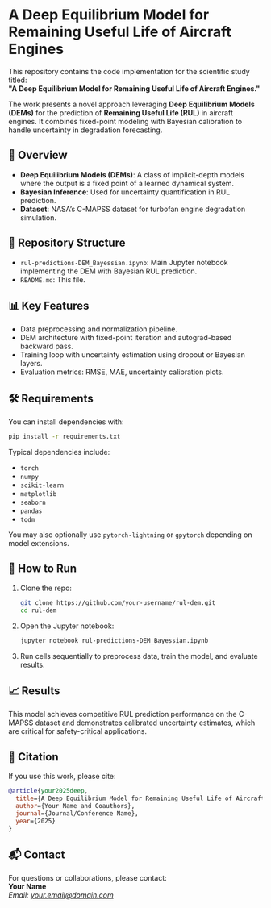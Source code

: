 # A Deep Equilibrium Model for Remaining Useful Life of Aircraft Engines

This repository contains the code implementation for the scientific study titled:  
**"A Deep Equilibrium Model for Remaining Useful Life of Aircraft Engines."**

The work presents a novel approach leveraging **Deep Equilibrium Models (DEMs)** for the prediction of **Remaining Useful Life (RUL)** in aircraft engines. It combines fixed-point modeling with Bayesian calibration to handle uncertainty in degradation forecasting.

## 🧠 Overview

- **Deep Equilibrium Models (DEMs)**: A class of implicit-depth models where the output is a fixed point of a learned dynamical system.
- **Bayesian Inference**: Used for uncertainty quantification in RUL prediction.
- **Dataset**: NASA’s C-MAPSS dataset for turbofan engine degradation simulation.

## 📂 Repository Structure

- `rul-predictions-DEM_Bayessian.ipynb`: Main Jupyter notebook implementing the DEM with Bayesian RUL prediction.
- `README.md`: This file.

## 📊 Key Features

- Data preprocessing and normalization pipeline.
- DEM architecture with fixed-point iteration and autograd-based backward pass.
- Training loop with uncertainty estimation using dropout or Bayesian layers.
- Evaluation metrics: RMSE, MAE, uncertainty calibration plots.

## 🛠 Requirements

You can install dependencies with:

```bash
pip install -r requirements.txt
```

Typical dependencies include:
- `torch`
- `numpy`
- `scikit-learn`
- `matplotlib`
- `seaborn`
- `pandas`
- `tqdm`

You may also optionally use `pytorch-lightning` or `gpytorch` depending on model extensions.

## 🚀 How to Run

1. Clone the repo:
    ```bash
    git clone https://github.com/your-username/rul-dem.git
    cd rul-dem
    ```

2. Open the Jupyter notebook:
    ```bash
    jupyter notebook rul-predictions-DEM_Bayessian.ipynb
    ```

3. Run cells sequentially to preprocess data, train the model, and evaluate results.

## 📈 Results

This model achieves competitive RUL prediction performance on the C-MAPSS dataset and demonstrates calibrated uncertainty estimates, which are critical for safety-critical applications.

## 📄 Citation

If you use this work, please cite:

```bibtex
@article{your2025deep,
  title={A Deep Equilibrium Model for Remaining Useful Life of Aircraft Engines},
  author={Your Name and Coauthors},
  journal={Journal/Conference Name},
  year={2025}
}
```

## 📬 Contact

For questions or collaborations, please contact:  
**Your Name**  
*Email: your.email@domain.com*
